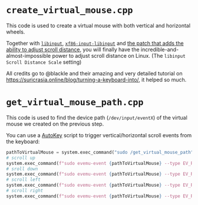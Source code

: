 # `create_virtual_mouse.cpp`

This code is used to create a virtual mouse with both vertical and horizontal wheels.

Together with [`libinput`](https://freedesktop.org/wiki/Software/libinput/), [`xf86-input-libinput`](https://gitlab.freedesktop.org/xorg/driver/xf86-input-libinput) and [the patch that adds the ability to adjust scroll distance](https://gitlab.freedesktop.org/xorg/driver/xf86-input-libinput/-/merge_requests/12), you will finally have the incredible-and-almost-impossible power to adjust scroll distance on Linux. (The `libinput Scroll Distance Scale` setting)

All credits go to @blackle and their amazing and very detailed tutorial on https://suricrasia.online/blog/turning-a-keyboard-into/, it helped so much.

# `get_virtual_mouse_path.cpp`

This code is used to find the device path (`/dev/input/eventX`) of the virtual mouse we created on the previous step.

You can use a [AutoKey](https://github.com/autokey/autokey) script to trigger vertical/horizontal scroll events from the keyboard:

```py
pathToVirtualMouse = system.exec_command("sudo /get_virtual_mouse_path")
# scroll up
system.exec_command(f"sudo evemu-event {pathToVirtualMouse} --type EV_REL --code REL_WHEEL_HI_RES --value 120 --sync")
# sroll down
system.exec_command(f"sudo evemu-event {pathToVirtualMouse} --type EV_REL --code REL_WHEEL_HI_RES --value -120 --sync")
# scroll left
system.exec_command(f"sudo evemu-event {pathToVirtualMouse} --type EV_REL --code REL_HWHEEL_HI_RES --value -120 --sync")
# scroll right
system.exec_command(f"sudo evemu-event {pathToVirtualMouse} --type EV_REL --code REL_HWHEEL_HI_RES --value 120 --sync")
```
